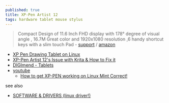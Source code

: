 ```yaml
---
published: true
title: XP-Pen Artist 12
tags: hardware tablet mouse stylus
---
```

> Compact Design of 11.6 Inch FHD display with 178° degree of visual angle , 16.7M Great color and 1920x1080 resolution ,6 handy shortcut keys with a slim touch Pad - [support](https://www.xp-pen.com/search/index.html?keyword=artist+12) / [amazon](https://www.amazon.fr/gp/product/B07GNK18VJ/ref=ppx_yo_dt_b_search_asin_title?ie=UTF8&th=1)

- [XP Pen Drawing Tablet on Linux](https://www.reddit.com/r/linux/comments/8ajaqt/xp_pen_drawing_tablet_on_linux/)
- [XP-Pen Artist 12's Issue with Krita & How to Fix it](https://www.reddit.com/r/krita/comments/btzh72/xppen_artist_12s_issue_with_krita_how_to_fix_it/)
- [DIGImend - Tablets](https://digimend.github.io/tablets/)
- [youtube](https://www.youtube.com/results?search_query=xp-pen+12+linux)
	- [How to get XP-PEN working on Linux Mint Correct!](https://www.youtube.com/watch?v=bnrtPoo6-d8)

see also
-  [SOFTWARE & DRIVERS (linux driver!)](https://www.xp-pen.com/download/artist-12pro.html)